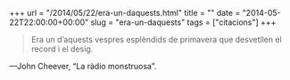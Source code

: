 +++
url = "/2014/05/22/era-un-daquests.html"
title = ""
date = "2014-05-22T22:00:00+00:00"
slug = "era-un-daquests"
tags = ["citacions"]
+++

> Era un d’aquests vespres esplèndids de primavera que desvetllen el record i el desig.

—John Cheever, “La ràdio monstruosa”.

